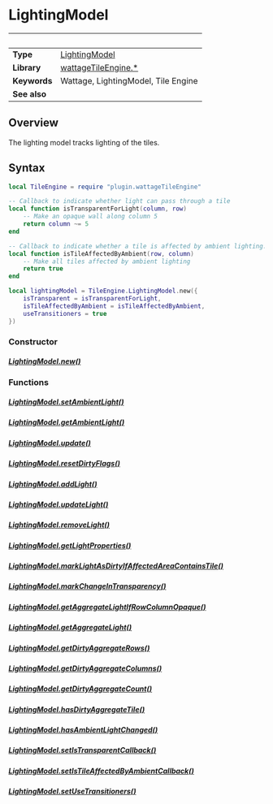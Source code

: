 # LightingModel

|                      | &nbsp;
| -------------------- | ---------------------------------------------------------------
| __Type__             | [LightingModel](type_lightingModel.markdown)
| __Library__          | [wattageTileEngine.*](../Readme.markdown)
| __Keywords__         | Wattage, LightingModel, Tile Engine
| __See also__         |

## Overview

The lighting model tracks lighting of the tiles.

## Syntax

``````lua
local TileEngine = require "plugin.wattageTileEngine"

-- Callback to indicate whether light can pass through a tile
local function isTransparentForLight(column, row)
    -- Make an opaque wall along column 5
    return column ~= 5
end

-- Callback to indicate whether a tile is affected by ambient lighting.
local function isTileAffectedByAmbient(row, column)
    -- Make all tiles affected by ambient lighting
    return true
end

local lightingModel = TileEngine.LightingModel.new({
    isTransparent = isTransparentForLight,
    isTileAffectedByAmbient = isTileAffectedByAmbient,
    useTransitioners = true
})
``````
### Constructor

##### [LightingModel.new()](new.markdown)


### Functions

##### [LightingModel.setAmbientLight()](setAmbientLight.markdown)

##### [LightingModel.getAmbientLight()](getAmbientLight.markdown)

##### [LightingModel.update()](update.markdown)

##### [LightingModel.resetDirtyFlags()](resetDirtyFlags.markdown)

##### [LightingModel.addLight()](addLight.markdown)

##### [LightingModel.updateLight()](updateLight.markdown)

##### [LightingModel.removeLight()](removeLight.markdown)

##### [LightingModel.getLightProperties()](getLightProperties.markdown)

##### [LightingModel.markLightAsDirtyIfAffectedAreaContainsTile()](markLightAsDirtyIfAffectedAreaContainsTile.markdown)

##### [LightingModel.markChangeInTransparency()](markChangeInTransparency.markdown)

##### [LightingModel.getAggregateLightIfRowColumnOpaque()](getAggregateLightIfRowColumnOpaque.markdown)

##### [LightingModel.getAggregateLight()](getAggregateLight.markdown)

##### [LightingModel.getDirtyAggregateRows()](getDirtyAggregateRows.markdown)

##### [LightingModel.getDirtyAggregateColumns()](getDirtyAggregateColumns.markdown)

##### [LightingModel.getDirtyAggregateCount()](getDirtyAggregateCount.markdown)

##### [LightingModel.hasDirtyAggregateTile()](hasDirtyAggregateTile.markdown)

##### [LightingModel.hasAmbientLightChanged()](hasAmbientLightChanged.markdown)

##### [LightingModel.setIsTransparentCallback()](setIsTransparentCallback.markdown)

##### [LightingModel.setIsTileAffectedByAmbientCallback()](setIsTileAffectedByAmbientCallback.markdown)

##### [LightingModel.setUseTransitioners()](setUseTransitioners.markdown)